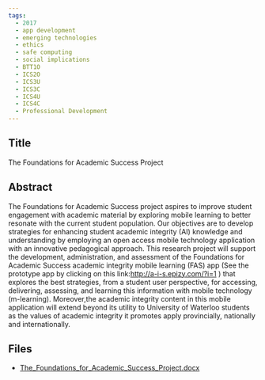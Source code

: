 ```yaml
---
tags:
  - 2017
  - app development
  - emerging technologies
  - ethics
  - safe computing
  - social implications
  - BTT1O
  - ICS2O
  - ICS3U
  - ICS3C
  - ICS4U
  - ICS4C
  - Professional Development
---
```

    
## Title

The Foundations for Academic Success Project

## Abstract

The Foundations for Academic Success project aspires to improve student engagement with academic material by exploring mobile learning to better resonate with the current student population. Our objectives are to develop strategies for enhancing student academic integrity (AI) knowledge and understanding by employing an open access mobile technology application with an innovative pedagogical approach. This research project will support the development, administration, and assessment of the Foundations for Academic Success academic integrity mobile learning (FAS) app (See the prototype app by clicking on this link:http://a-i-s.epizy.com/?i=1 ) that explores the best strategies, from a student user perspective, for accessing, delivering, assessing, and learning this information with mobile technology (m-learning). Moreover,the academic integrity content in this mobile application will extend beyond its utility to University of Waterloo students as the values of academic integrity it promotes apply provincially, nationally and internationally.

## Files

- [The_Foundations_for_Academic_Success_Project.docx](resources/2017/Nicole_Sanderson/The_Foundations_for_Academic_Success_Project.docx)
